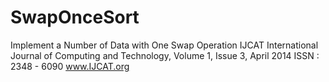 SwapOnceSort
============

Implement a Number of Data with One Swap  Operation
IJCAT International Journal of Computing and Technology, Volume 1, Issue 3, April 2014
ISSN : 2348 - 6090 
www.IJCAT.org
